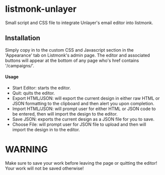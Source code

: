 # listmonk-unlayer
Small script and CSS file to integrate Unlayer's email editor into listmonk.

## Installation
Simply copy in to the custom CSS and Javascript section in the 'Appearance' tab on Listmonk's admin page.
The editor and associated buttons will appear at the bottom of any page who's href contains '/campaigns/'.

#### Usage

- Start Editor: starts the editor.
- Quit: quits the editor.
- Export HTML/JSON: will export the current design in either raw HTML or JSON formatting to the clipboard and then alert you upon completion.
- Import HTML/JSON: will prompt user for either HTML or JSON code to be entered, then will import the design to the editor.
- Save JSON: exports the current design as a JSON file for you to save.
- Choose File: will prompt user for JSON file to upload and then will import the design in to the editor.

# WARNING
Make sure to save your work before leaving the page or quitting the editor! Your work will not be saved otherwise!
